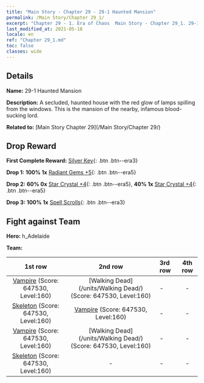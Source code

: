 ```yaml
---
title: "Main Story - Chapter 29 - 29-1 Haunted Mansion"
permalink: /Main Story/Chapter 29_1/
excerpt: "Chapter 29 - 1. Era of Chaos  Main Story - Chapter 29_1. 29-1 Haunted Mansion"
last_modified_at: 2021-05-18
locale: en
ref: "Chapter 29_1.md"
toc: false
classes: wide
---
```


## Details

 **Name:** 29-1 Haunted Mansion

 **Description:** A secluded, haunted house with the red glow of lamps spilling from the windows. This is the mansion of the nearby, infamous blood-sucking lord.

 **Related to:** [Main Story Chapter 29](/Main Story/Chapter 29/)

## Drop Reward

 **First Complete Reward:** [Silver Key](/Items/con_693/){: .btn .btn--era3}

 **Drop 1:** **100% 1x** [Radiant Gems +5](/Items/mat_100/){: .btn .btn--era5}

 **Drop 2:** **60% 0x** [Star Crystal +4](/Items/mat_94/){: .btn .btn--era5}, **40% 1x** [Star Crystal +4](/Items/mat_94/){: .btn .btn--era5}

 **Drop 3:** **100% 1x** [Spell Scrolls](/Items/con_694/){: .btn .btn--era3}


## Fight against Team
 **Hero:** h_Adelaide

 **Team:**


  | 1st row | 2nd row | 3rd row | 4th row |
  |:----:|:----:|:----|:----:|
  | [Vampire](/units/Vampire/) (Score: 647530, Level:160)  | [Walking Dead](/units/Walking Dead/) (Score: 647530, Level:160)  | - | - |
  | [Skeleton](/units/Skeleton/) (Score: 647530, Level:160)  | [Vampire](/units/Vampire/) (Score: 647530, Level:160)  | - | - |
  | [Vampire](/units/Vampire/) (Score: 647530, Level:160)  | [Walking Dead](/units/Walking Dead/) (Score: 647530, Level:160)  | - | - |
  | [Skeleton](/units/Skeleton/) (Score: 647530, Level:160)  | - | - | - |


